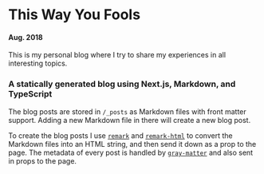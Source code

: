 # This Way You Fools
#### Aug. 2018

This is my personal blog where I try to share my experiences in all interesting topics.

### A statically generated blog  using Next.js, Markdown, and TypeScript

The blog posts are stored in `/_posts` as Markdown files with front matter support. Adding a new Markdown file in there will create a new blog post.

To create the blog posts I use [`remark`](https://github.com/remarkjs/remark) and [`remark-html`](https://github.com/remarkjs/remark-html) to convert the Markdown files into an HTML string, and then send it down as a prop to the page. The metadata of every post is handled by [`gray-matter`](https://github.com/jonschlinkert/gray-matter) and also sent in props to the page.
